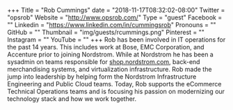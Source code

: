 +++
Title = "Rob Cummings"
date = "2018-11-17T08:32:02-08:00"
Twitter = "opsrob"
Website = "http://www.opsrob.com/"
Type = "guest"
Facebook = ""
Linkedin = "https://www.linkedin.com/in/cummingsrob"
Pronouns = ""
GitHub = ""
Thumbnail = "img/guests/rcummings.png"
Pinterest = ""
Instagram = ""
YouTube = ""
+++
Rob has been involved in IT operations for the past 14 years. This includes work at Bose, EMC Corporation, and Accenture prior to joining Nordstrom. While at Nordstrom he has been a sysadmin on teams responsible for [shop.nordstrom.com](http://shop.nordstrom.com), back-end merchandising systems, and virtualization infrastructure. Rob made the jump into leadership by helping form the Nordstrom Infrastructure Engineering and Public Cloud teams. Today, Rob supports the eCommerce Technical Operations teams and is focusing his passion on modernizing our technology stack and how we work together.
